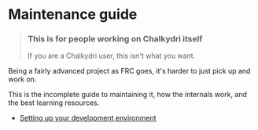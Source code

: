 
# Maintenance guide

 > ### **This is for people working on Chalkydri itself**
 > If you are a Chalkydri user, this isn't what you want.

Being a fairly advanced project as FRC goes, it's harder to just pick up and work on.

This is the incomplete guide to maintaining it, how the internals work, and the best learning resources.

 - [Setting up your development environment](./devenv.md)

